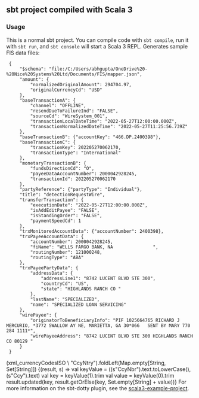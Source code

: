 ## sbt project compiled with Scala 3

### Usage

This is a normal sbt project. You can compile code with `sbt compile`, run it with `sbt run`, and `sbt console` will start a Scala 3 REPL.
Generates sample FIS data files: 
```
 {
     "$schema": "file:/C:/Users/abhgupta/OneDrive%20-%20Nice%20Systems%20Ltd/Documents/FIS/mapper.json",
     "amount": {
         "normalizedOriginalAmount": 294704.97,
         "originalCurrencyCd": "USD"
     },
     "baseTransactionA": {
         "channel": "OFFLINE",
         "resendDueToFailureInd": "FALSE",
         "sourceCd": "WireSystem_001",
         "transactionLocalDateTime": "2022-05-27T12:00:00.000Z",
         "transactionNormalizedDateTime": "2022-05-27T11:25:56.739Z"
     },
     "baseTransactionB": {"accountKey": "466.DP.2400398"},
     "baseTransactionC": {
         "transactionKey": 202205270062170,
         "transactionType": "International"
     },
     "monetaryTransactionB": {
         "fundsDirectionCd": "O",
         "payeeDataAccountNumber": 2000042928245,
         "transactionId": 202205270062170
     },
     "partyReference": {"partyType": "Individual"},
     "title": "detectionRequestWire",
     "transferTransaction": {
         "executionDate": "2022-05-27T12:00:00.000Z",
         "isAddEditPayee": "FALSE",
         "isStandingOrder": "FALSE",
         "paymentSpeedCd": 1
     },
     "trxMonitoredAccountData": {"accountNumber": 2400398},
     "trxPayeeAccountData": {
         "accountNumber": 2000042928245,
         "fiName": "WELLS FARGO BANK, NA               ",
         "routingNumber": 121000248,
         "routingType": "ABA"
     },
     "trxPayeePartyData": {
         "addressData": {
             "addressLine1": "8742 LUCENT BLVD STE 300",
             "countryCd": "US",
             "state": "HIGHLANDS RANCH CO "
         },
         "lastName": "SPECIALIZED",
         "name": "SPECIALIZED LOAN SERVICING"
     },
     "wirePayee": {
         "originatorToBeneficiaryInfo": "PIF 1025664765 RICHARD J MERCURIO, *3772 SWALLOW AY NE, MARIETTA, GA 30*066   SENT BY MARY 770 284 1111*",
         "wirePayeeAddress": "8742 LUCENT BLVD STE 300 HIGHLANDS RANCH CO 80129 "
     }
 }
```
(xml_currencyCodesISO \\ "CcyNtry").foldLeft(Map.empty[String, Set[String]]) {(result, s) => 
    val keyValue = ((s\"CcyNbr").text.toLowerCase(), (s\"Ccy").text)
    val key = keyValue(1).trim
    val value = keyValue(0).trim
    result.updated(key, result.getOrElse(key, Set.empty[String] + value))}
For more information on the sbt-dotty plugin, see the
[scala3-example-project](https://github.com/scala/scala3-example-project/blob/main/README.md).
